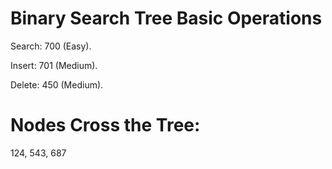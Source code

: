# Binary Search Tree Basic Operations
Search: 700 (Easy).

Insert: 701 (Medium).

Delete: 450 (Medium).

# Nodes Cross the Tree:
124, 543, 687

